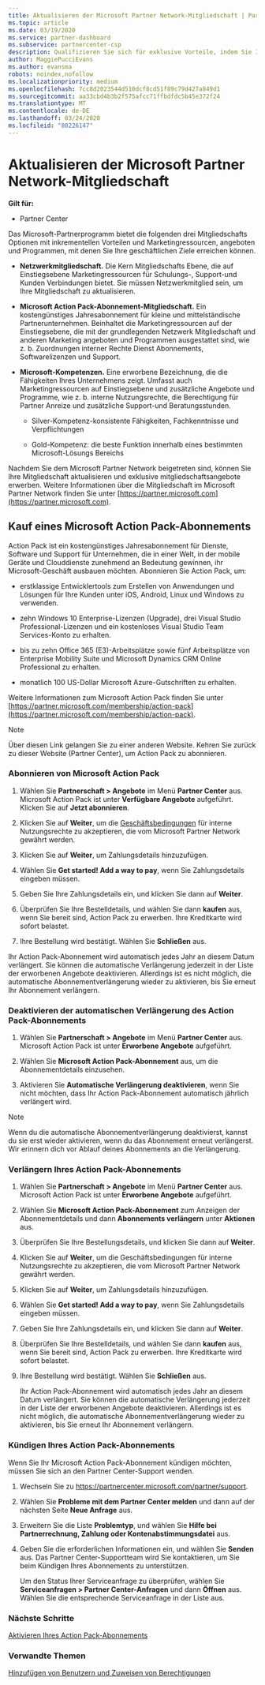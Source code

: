 ```yaml
---
title: Aktualisieren der Microsoft Partner Network-Mitgliedschaft | Partner Center
ms.topic: article
ms.date: 03/19/2020
ms.service: partner-dashboard
ms.subservice: partnercenter-csp
description: Qualifizieren Sie sich für exklusive Vorteile, indem Sie Ihre MPN-Mitgliedschaft auf eine Microsoft Action Pack-Abonnement Mitgliedschaft oder auf Microsoft-Kompetenzen aktualisieren.
author: MaggiePucciEvans
ms.author: evansma
robots: noindex,nofollow
ms.localizationpriority: medium
ms.openlocfilehash: 7cc8d2023544d510dcf8cd51f89c79d427a849d1
ms.sourcegitcommit: aa33cbd4b3b2f575afcc71ffbdfdc5b45e372f24
ms.translationtype: MT
ms.contentlocale: de-DE
ms.lasthandoff: 03/24/2020
ms.locfileid: "80226147"
---
```

# <a name="upgrade-your-microsoft-partner-network-membership"></a>Aktualisieren der Microsoft Partner Network-Mitgliedschaft

**Gilt für:**

-  Partner Center

Das Microsoft-Partnerprogramm bietet die folgenden drei Mitgliedschafts Optionen mit inkrementellen Vorteilen und Marketingressourcen, angeboten und Programmen, mit denen Sie Ihre geschäftlichen Ziele erreichen können.

- **Netzwerkmitgliedschaft.** Die Kern Mitgliedschafts Ebene, die auf Einstiegsebene Marketingressourcen für Schulungs-, Support-und Kunden Verbindungen bietet. Sie müssen Netzwerkmitglied sein, um Ihre Mitgliedschaft zu aktualisieren.

- **Microsoft Action Pack-Abonnement-Mitgliedschaft.** Ein kostengünstiges Jahresabonnement für kleine und mittelständische Partnerunternehmen. Beinhaltet die Marketingressourcen auf der Einstiegsebene, die mit der grundlegenden Netzwerk Mitgliedschaft und anderen Marketing angeboten und Programmen ausgestattet sind, wie z. b. Zuordnungen interner Rechte Dienst Abonnements, Softwarelizenzen und Support.

- **Microsoft-Kompetenzen.** Eine erworbene Bezeichnung, die die Fähigkeiten Ihres Unternehmens zeigt. Umfasst auch Marketingressourcen auf Einstiegsebene und zusätzliche Angebote und Programme, wie z. b. interne Nutzungsrechte, die Berechtigung für Partner Anreize und zusätzliche Support-und Beratungsstunden.

  - Silver-Kompetenz-konsistente Fähigkeiten, Fachkenntnisse und Verpflichtungen

  - Gold-Kompetenz: die beste Funktion innerhalb eines bestimmten Microsoft-Lösungs Bereichs

Nachdem Sie dem Microsoft Partner Network beigetreten sind, können Sie Ihre Mitgliedschaft aktualisieren und exklusive mitgliedschaftsangebote erwerben. Weitere Informationen über die Mitgliedschaft im Microsoft Partner Network finden Sie unter [https://partner.microsoft.com](https://partner.microsoft.com).

## <a name="purchase-a-microsoft-action-pack-subscription"></a>Kauf eines Microsoft Action Pack-Abonnements

Action Pack ist ein kostengünstiges Jahresabonnement für Dienste, Software und Support für Unternehmen, die in einer Welt, in der mobile Geräte und Clouddienste zunehmend an Bedeutung gewinnen, ihr Microsoft-Geschäft ausbauen möchten. Abonnieren Sie Action Pack, um:

- erstklassige Entwicklertools zum Erstellen von Anwendungen und Lösungen für Ihre Kunden unter iOS, Android, Linux und Windows zu verwenden. 

- zehn Windows 10 Enterprise-Lizenzen (Upgrade), drei Visual Studio Professional-Lizenzen und ein kostenloses Visual Studio Team Services-Konto zu erhalten. 

- bis zu zehn Office 365 (E3)-Arbeitsplätze sowie fünf Arbeitsplätze von Enterprise Mobility Suite und Microsoft Dynamics CRM Online Professional zu erhalten.

- monatlich 100 US-Dollar Microsoft Azure-Gutschriften zu erhalten.

Weitere Informationen zum Microsoft Action Pack finden Sie unter [https://partner.microsoft.com/membership/action-pack](https://partner.microsoft.com/membership/action-pack). 

> [!NOTE]  
> Über diesen Link gelangen Sie zu einer anderen Website. Kehren Sie zurück zu dieser Website (Partner Center), um Action Pack zu abonnieren.


### <a name="subscribe-to-microsoft-action-pack"></a>Abonnieren von Microsoft Action Pack

1. Wählen Sie **Partnerschaft > Angebote** im Menü **Partner Center** aus. Microsoft Action Pack ist unter **Verfügbare Angebote** aufgeführt. Klicken Sie auf **Jetzt abonnieren**. 

2. Klicken Sie auf **Weiter**, um die [Geschäftsbedingungen](https://go.microsoft.com/fwlink/?linkid=842232) für interne Nutzungsrechte zu akzeptieren, die vom Microsoft Partner Network gewährt werden.  

3. Klicken Sie auf **Weiter**, um Zahlungsdetails hinzuzufügen. 

4. Wählen Sie **Get started! Add a way to pay**, wenn Sie Zahlungsdetails eingeben müssen.

5. Geben Sie Ihre Zahlungsdetails ein, und klicken Sie dann auf **Weiter**.

6. Überprüfen Sie Ihre Bestelldetails, und wählen Sie dann **kaufen** aus, wenn Sie bereit sind, Action Pack zu erwerben. Ihre Kreditkarte wird sofort belastet.

7. Ihre Bestellung wird bestätigt. Wählen Sie **Schließen** aus.

Ihr Action Pack-Abonnement wird automatisch jedes Jahr an diesem Datum verlängert. Sie können die automatische Verlängerung jederzeit in der Liste der erworbenen Angebote deaktivieren. Allerdings ist es nicht möglich, die automatische Abonnementverlängerung wieder zu aktivieren, bis Sie erneut Ihr Abonnement verlängern. 

### <a name="turn-off-automatic-action-pack-subscription-renewal"></a>Deaktivieren der automatischen Verlängerung des Action Pack-Abonnements

1. Wählen Sie **Partnerschaft > Angebote** im Menü **Partner Center** aus. Microsoft Action Pack ist unter **Erworbene Angebote** aufgeführt.

2. Wählen Sie **Microsoft Action Pack-Abonnement** aus, um die Abonnementdetails einzusehen. 

3. Aktivieren Sie **Automatische Verlängerung deaktivieren**, wenn Sie nicht möchten, dass Ihr Action Pack-Abonnement automatisch jährlich verlängert wird. 

> [!NOTE]  
> Wenn du die automatische Abonnementverlängerung deaktivierst, kannst du sie erst wieder aktivieren, wenn du das Abonnement erneut verlängerst. Wir erinnern dich vor Ablauf deines Abonnements an die Verlängerung.


### <a name="renew-your-action-pack-subscription"></a>Verlängern Ihres Action Pack-Abonnements

1. Wählen Sie **Partnerschaft > Angebote** im Menü **Partner Center** aus. Microsoft Action Pack ist unter **Erworbene Angebote** aufgeführt.

2. Wählen Sie **Microsoft Action Pack-Abonnement** zum Anzeigen der Abonnementdetails und dann **Abonnements verlängern**  unter **Aktionen** aus.  

3. Überprüfen Sie Ihre Bestellungsdetails, und klicken Sie dann auf **Weiter**.

4. Klicken Sie auf **Weiter**, um die Geschäftsbedingungen für interne Nutzungsrechte zu akzeptieren, die vom Microsoft Partner Network gewährt werden.  

5. Klicken Sie auf **Weiter**, um Zahlungsdetails hinzuzufügen. 

6. Wählen Sie **Get started! Add a way to pay**, wenn Sie Zahlungsdetails eingeben müssen. 

7. Geben Sie Ihre Zahlungsdetails ein, und klicken Sie dann auf **Weiter**.

8. Überprüfen Sie Ihre Bestelldetails, und wählen Sie dann **kaufen** aus, wenn Sie bereit sind, Action Pack zu erwerben. Ihre Kreditkarte wird sofort belastet.

9. Ihre Bestellung wird bestätigt. Wählen Sie **Schließen** aus.

    Ihr Action Pack-Abonnement wird automatisch jedes Jahr an diesem Datum verlängert. Sie können die automatische Verlängerung jederzeit in der Liste der erworbenen Angebote deaktivieren. Allerdings ist es nicht möglich, die automatische Abonnementverlängerung wieder zu aktivieren, bis Sie erneut Ihr Abonnement verlängern. 


### <a name="cancel-your-action-pack-subscription"></a>Kündigen Ihres Action Pack-Abonnements

Wenn Sie Ihr Microsoft Action Pack-Abonnement kündigen möchten, müssen Sie sich an den Partner Center-Support wenden.

1. Wechseln Sie zu https://partnercenter.microsoft.com/partner/support.

2. Wählen Sie **Probleme mit dem Partner Center melden** und dann auf der nächsten Seite **Neue Anfrage** aus.

3. Erweitern Sie die Liste **Problemtyp**, und wählen Sie **Hilfe bei Partnerrechnung, Zahlung oder Kontenabstimmungsdatei** aus. 

4. Geben Sie die erforderlichen Informationen ein, und wählen Sie **Senden** aus. Das Partner Center-Supportteam wird Sie kontaktieren, um Sie beim Kündigen Ihres Abonnements zu unterstützen.

    Um den Status Ihrer Serviceanfrage zu überprüfen, wählen Sie **Serviceanfragen > Partner Center-Anfragen** und dann **Öffnen** aus. Wählen Sie die entsprechende Serviceanfrage in der Liste aus.  

 
### <a name="next-steps"></a>Nächste Schritte

[Aktivieren Ihres Action Pack-Abonnements](manage-your-partner-network-benefits.md)


### <a name="related-topics"></a>Verwandte Themen

[Hinzufügen von Benutzern und Zuweisen von Berechtigungen](create-user-accounts-and-set-permissions.md)